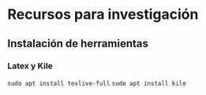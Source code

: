 # Recursos para investigación

## Instalación de herramientas

### Latex y Kile

`sudo apt install texlive-full`
`sudo apt install kile`